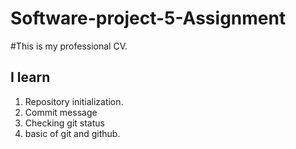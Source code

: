# Software-project-5-Assignment

#This is my professional CV.

## I learn 

1. Repository initialization.
2. Commit message
3. Checking git status
4. basic of git and github.
